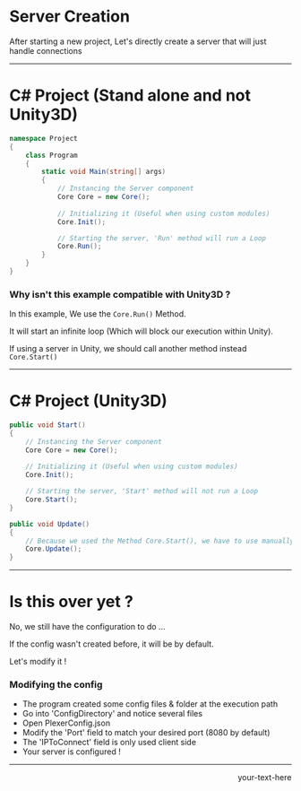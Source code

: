 # Server Creation

After starting a new project, Let's directly create a server that will just handle connections

---

# C# Project (Stand alone and not Unity3D)
```cs
namespace Project
{
	class Program
	{
		static void Main(string[] args)
		{
			// Instancing the Server component
			Core Core = new Core();
		
			// Initializing it (Useful when using custom modules)
			Core.Init();

			// Starting the server, 'Run' method will run a Loop
			Core.Run();
		}
	}
}
```

### Why isn't this example compatible with Unity3D ?
In this example, We use the ```Core.Run()``` Method.

It will start an infinite loop (Which will block our execution within Unity).

If using a server in Unity, we should call another method instead ```Core.Start()```

---

# C# Project (Unity3D)
```cs
public void Start()
{
	// Instancing the Server component
	Core Core = new Core();
		
	// Initializing it (Useful when using custom modules)
	Core.Init();

	// Starting the server, 'Start' method will not run a Loop
	Core.Start();
}

public void Update()
{
	// Because we used the Method Core.Start(), we have to use manually the Core.Update() Method
	Core.Update();
}
```

---
# Is this over yet ?

No, we still have the configuration to do ...

If the config wasn't created before, it will be by default.

Let's modify it !

### Modifying the config

- The program created some config files & folder at the execution path
- Go into 'ConfigDirectory' and notice several files
- Open PlexerConfig.json
- Modify the 'Port' field to match your desired port (8080 by default)
- The 'IPToConnect' field is only used client side
- Your server is configured !

---

<div style="text-align: right;"> your-text-here </div>